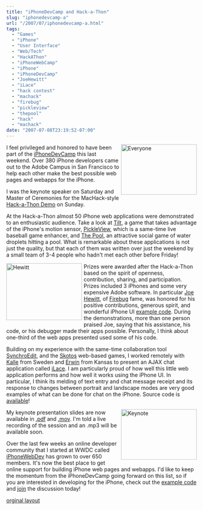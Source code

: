 ```yaml
---
title: "iPhoneDevCamp and Hack-a-Thon"
slug: "iphonedevcamp-a"
url: "/2007/07/iphonedevcamp-a.html"
tags:
  - "Games"
  - "iPhone"
  - "User Interface"
  - "Web/Tech"
  - "HackAThon"
  - "iPhoneWebCamp"
  - "iPhone"
  - "iPhoneDevCamp"
  - "JoeHewitt"
  - "iLace"
  - "hack contest"
  - "machack"
  - "firebug"
  - "pickleview"
  - "thepool"
  - "hack"
  - "machack"
date: "2007-07-08T23:19:52-07:00"
---
```

<p><a href="http://www.flickr.com/photos/atow/750701139/"><img width="200" height="133" border="0" src="/images/2007/07/08/everyone.jpg" title="Everyone" alt="Everyone" style="margin: 0px 0px 5px 5px; float: right;" /></a> I feel privileged and honored to have been part of the <a href="http://barcamp.org/iPhoneDevCamp">iPhoneDevCamp</a> this last weekend. Over 380 iPhone developers came out to the Adobe Campus in San Francisco to help each other make the best possible web pages and webapps for the iPhone.</p>
<p>I was the keynote speaker on Saturday and Master of Ceremonies for the MacHack-style <a href="http://barcamp.org/iPhoneDevCampHackAThon">Hack-a-Thon Demo</a> on Sunday.</p>
<p>At the Hack-a-Thon almost 50 iPhone web applications were demonstrated to an enthusiastic audience. Take a look at <a href="http://www.xeodesign.com/tilt">Tilt</a>, a game that takes advantage of the iPhone's motion sensor, <a href="http://www.mxis.com/pickleview">PickleView</a>, which is a same-time live baseball game enhancer, and <a href="http://www.bartholo.com/devcamp/pool.html">The Pool</a>, an attractive social game of water droplets hitting a pool. What is remarkable about these applications is not just the quality, but that each of them was written over just the weekend by a small team of 3-4 people who hadn't met each other before Friday!</p>
<p><a href="http://www.flickr.com/photos/snackfight/750214294/"><img width="200" height="150" border="0" src="/images/2007/07/08/hewitt.jpg" title="Hewitt" alt="Hewitt" style="margin: 0px 5px 5px 0px; float: left;" /></a> Prizes were awarded after the Hack-a-Thon based on the spirit of openness, contribution, sharing, and participation. Prizes included 3 iPhones and some very expensive Adobe software. In particular <a href="http://www.joehewitt.com/">Joe Hewitt</a>, of <a href="http://www.getfirebug.com/">Firebug</a> fame, was honored for his positive contributions, generous spirit, and wonderful iPhone UI <a href="http://www.joehewitt.com/files/iphone/navigation.html">example code</a>. During the demonstrations, more than one person praised Joe, saying that his assistance, his code, or his debugger made their apps possible. Personally, I think about one-third of the web apps presented used some of his code.</p>
<p>Building on my experience with the same-time collaboration tool <a href="http://www.synchroedit.com">SynchroEdit</a>, and the <a href="http://www.skotos.net">Skotos</a> web-based games, I worked remotely with <a href="http://www.kallealm.com/">Kalle</a> from Sweden and <a href="http://is-here.com/">Erwin</a> from Kansas to present an AJAX chat application called <a href="http://www.iphonewebdev.com/ilace/">iLace</a>. I am particularly proud of how well this little web application performs and how well it works using the iPhone UI. In particular, I think its melding of text entry and chat message receipt and its response to changes between portrait and landscape modes are very good examples of what can be done for chat on the iPhone. Source code is <a href="http://www.iphonewebdev.com/ilace/about.html">available</a>!</p>
<p><a href="http://www.flickr.com/photos/atow/749665338/"><img width="200" height="133" border="0" src="/images/2007/07/08/keynote.jpg" title="Keynote" alt="Keynote" style="margin: 0px 0px 5px 5px; float: right;" /></a> My keynote presentation slides are now available in <a href="http://iphonedevcamp.org/stuff/iPhoneDevCamp_Keynote.pdf">.pdf</a> and <a href="http://iphonedevcamp.org/stuff/iPhoneDevCamp_Keynote.mov">.mov</a>. I'm told a live recording of the session and an .mp3 will be available soon.</p>
<p>Over the last few weeks an online developer community that I started at WWDC called <a href="http://www.iPhoneWebDev.com">iPhoneWebDev</a> has grown to over 650 members. It's now the best place to get online support for building iPhone web pages and webapps. I'd like to keep the momentum from the iPhoneDevCamp going forward on this list, so if you are interested in developing for the iPhone, check out the <a href="http://www.iPhoneWebDev.com/examples">example code</a> and <a href="http://www.iphonewebdev.com/">join</a> the discussion today!</p>
<p class="previous"><a href="/previous/2007/07/iphonedevcamp-a.html" rel="syndication">orginal layout</a></p>

